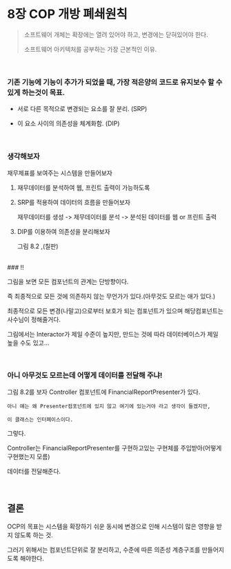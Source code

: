 # 8장 COP 개방 폐쇄원칙

> 소프트웨어 개체는 확장에는 열려 있어야 하고, 변경에는 닫혀있어야 한다.
>
> 소프트웨어 아키텍처를 공부하는 가장 근본적인 이유.
<br>

### 기존 기능에 기능이 추가가 되었을 때, 가장 적은양의 코드로 유지보수 할 수 있게 하는것이 목표.

 - 서로 다른 목적으로 변경되는 요소를 잘 분리. (SRP)
 
 - 이 요소 사이의 의존성을 체계화함. (DIP)

<br>

### 생각해보자

재무제표를 보여주는 시스템을 만들어보자

1. 재무데이터를 분석하여 웹, 프린트 출력이 가능하도록

2. SRP를 적용하여 데이터의 흐름을 만들어보자
   
     재무데이터를 생성 -> 제무데이터를 분석 -> 분석된 데이터를 웹 or 프린트 출력
 
3. DIP를 이용하여 의존성을 분리해보자
     
     그림 8.2 ,(칠판)
     
<br>
### !!

그림을 보면 모든 컴포넌트의 관계는 단방향이다. 

즉 최종적으로 모든 것에 의존하지 않는 무언가가 있다.(아무것도 모르는 애가 있다.)

최종적으로 모든 변경(나말고)으로부터 보호가 되는 컴포넌트가 있으며 해당컴포넌트는 사수님이 정해줄거다.
 
그림에서는 Interactor가 제일 수준이 높지만, 만드는 것에 따라 데이터베이스가 제일 높을 수도 있고...

<br>

### 아니 아무것도 모르는데 어떻게 데이터를 전달해 주냐!

그림 8.2를 보자 Controller 컴포넌트에 FinancialReportPresenter가 있다.

    아니 얘는 왜 Presenter컴포넌트에 있지 않고 여기에 있는거야 라고 생각이 들겠지만, 
    
    이 클래스는 인터페이스이다.

그렇다. 

Controller는 FinancialReportPresenter를 구현하고있는 구현체를 주입받아(어떻게 구현했는지 모름)

데이터를 전달해준다.

<br>

## 결론

OCP의 목표는 시스템을 확장하기 쉬운 동시에 변경으로 인해 시스템이 많은 영향을 받지 않도록 하는 것.

그러기 위해서는 컴포넌트단위로 잘 분리하고, 수준에 따른 의존성 계층구조를 만들어지도록 해야한다.
